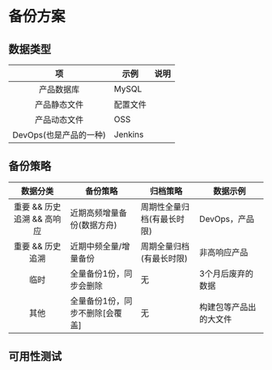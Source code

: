 # 备份方案

## 数据类型
| 项 | 示例 | 说明 |
| :-: | - | - |
| 产品数据库 | MySQL |  |
| 产品静态文件 | 配置文件 |
| 产品动态文件 | OSS |  |
| DevOps(也是产品的一种) | Jenkins |  |

## 备份策略
| 数据分类 | 备份策略 | 归档策略 | 数据示例 |
| :-: | - | - | - |
| 重要 && 历史追溯 && 高响应 | 近期高频增量备份(数据方舟) | 周期性全量归档(有最长时限) | DevOps，产品 |
| 重要 && 历史追溯 | 近期中频全量/增量备份 | 周期全量归档(有最长时限) | 非高响应产品 |
| 临时 | 全量备份1份，同步会删除 | 无 | 3个月后废弃的数据 |
| 其他 | 全量备份1份，同步不删除[会覆盖] | 无 | 构建包等产品出的大文件 |

## 可用性测试
